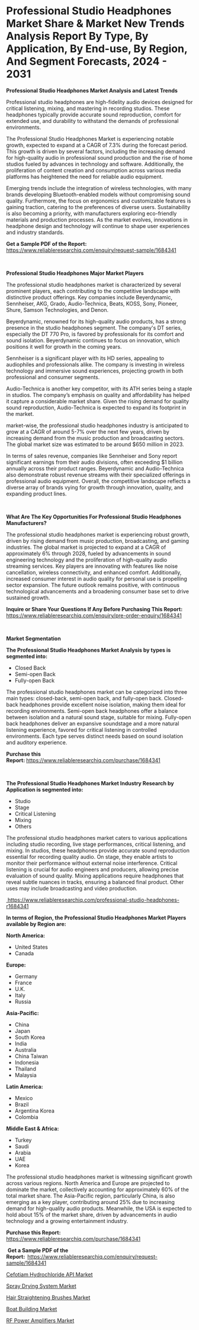<p><h1>Professional Studio Headphones Market Share & Market New Trends Analysis Report By Type, By Application, By End-use, By Region, And Segment Forecasts, 2024 - 2031</h1></p><p><strong>Professional Studio Headphones Market Analysis and Latest Trends</strong></p>
<p><p>Professional studio headphones are high-fidelity audio devices designed for critical listening, mixing, and mastering in recording studios. These headphones typically provide accurate sound reproduction, comfort for extended use, and durability to withstand the demands of professional environments. </p><p>The Professional Studio Headphones Market is experiencing notable growth, expected to expand at a CAGR of 7.3% during the forecast period. This growth is driven by several factors, including the increasing demand for high-quality audio in professional sound production and the rise of home studios fueled by advances in technology and software. Additionally, the proliferation of content creation and consumption across various media platforms has heightened the need for reliable audio equipment. </p><p>Emerging trends include the integration of wireless technologies, with many brands developing Bluetooth-enabled models without compromising sound quality. Furthermore, the focus on ergonomics and customizable features is gaining traction, catering to the preferences of diverse users. Sustainability is also becoming a priority, with manufacturers exploring eco-friendly materials and production processes. As the market evolves, innovations in headphone design and technology will continue to shape user experiences and industry standards.</p></p>
<p><strong>Get a Sample PDF of the Report:&nbsp;</strong> <a href="https://www.reliableresearchiq.com/enquiry/request-sample/1684341?utm_campaign=1735&utm_medium=2&utm_source=Github&utm_content=ia&utm_term=15102024&utm_id=professional-studio-headphones">https://www.reliableresearchiq.com/enquiry/request-sample/1684341</a></p>
<p>&nbsp;</p>
<p><strong>Professional Studio Headphones Major Market Players</strong></p>
<p><p>The professional studio headphones market is characterized by several prominent players, each contributing to the competitive landscape with distinctive product offerings. Key companies include Beyerdynamic, Sennheiser, AKG, Grado, Audio-Technica, Beats, KOSS, Sony, Pioneer, Shure, Samson Technologies, and Denon.</p><p>Beyerdynamic, renowned for its high-quality audio products, has a strong presence in the studio headphones segment. The company's DT series, especially the DT 770 Pro, is favored by professionals for its comfort and sound isolation. Beyerdynamic continues to focus on innovation, which positions it well for growth in the coming years.</p><p>Sennheiser is a significant player with its HD series, appealing to audiophiles and professionals alike. The company is investing in wireless technology and immersive sound experiences, projecting growth in both professional and consumer segments.</p><p>Audio-Technica is another key competitor, with its ATH series being a staple in studios. The company’s emphasis on quality and affordability has helped it capture a considerable market share. Given the rising demand for quality sound reproduction, Audio-Technica is expected to expand its footprint in the market.</p><p>market-wise, the professional studio headphones industry is anticipated to grow at a CAGR of around 5-7% over the next few years, driven by increasing demand from the music production and broadcasting sectors. The global market size was estimated to be around $650 million in 2023.</p><p>In terms of sales revenue, companies like Sennheiser and Sony report significant earnings from their audio divisions, often exceeding $1 billion annually across their product ranges. Beyerdynamic and Audio-Technica also demonstrate robust revenue streams with their specialized offerings in professional audio equipment. Overall, the competitive landscape reflects a diverse array of brands vying for growth through innovation, quality, and expanding product lines.</p></p>
<p>&nbsp;</p>
<p><strong>What Are The Key Opportunities For Professional Studio Headphones Manufacturers?</strong></p>
<p><p>The professional studio headphones market is experiencing robust growth, driven by rising demand from music production, broadcasting, and gaming industries. The global market is projected to expand at a CAGR of approximately 6% through 2028, fueled by advancements in sound engineering technology and the proliferation of high-quality audio streaming services. Key players are innovating with features like noise cancellation, wireless connectivity, and enhanced comfort. Additionally, increased consumer interest in audio quality for personal use is propelling sector expansion. The future outlook remains positive, with continuous technological advancements and a broadening consumer base set to drive sustained growth.</p></p>
<p><strong>Inquire or Share Your Questions If Any Before Purchasing This Report:</strong> <a href="https://www.reliableresearchiq.com/enquiry/pre-order-enquiry/1684341?utm_campaign=1735&utm_medium=2&utm_source=Github&utm_content=ia&utm_term=15102024&utm_id=professional-studio-headphones">https://www.reliableresearchiq.com/enquiry/pre-order-enquiry/1684341</a></p>
<p>&nbsp;</p>
<p><strong>Market Segmentation</strong></p>
<p><strong>The Professional Studio Headphones Market Analysis by types is segmented into:</strong></p>
<p><ul><li>Closed Back</li><li>Semi-open Back</li><li>Fully-open Back</li></ul></p>
<p><p>The professional studio headphones market can be categorized into three main types: closed-back, semi-open back, and fully-open back. Closed-back headphones provide excellent noise isolation, making them ideal for recording environments. Semi-open back headphones offer a balance between isolation and a natural sound stage, suitable for mixing. Fully-open back headphones deliver an expansive soundstage and a more natural listening experience, favored for critical listening in controlled environments. Each type serves distinct needs based on sound isolation and auditory experience.</p></p>
<p><strong>Purchase this Report:&nbsp;</strong><a href="https://www.reliableresearchiq.com/purchase/1684341?utm_campaign=1735&utm_medium=2&utm_source=Github&utm_content=ia&utm_term=15102024&utm_id=professional-studio-headphones">https://www.reliableresearchiq.com/purchase/1684341</a></p>
<p>&nbsp;</p>
<p><strong>The Professional Studio Headphones Market Industry Research by Application is segmented into:</strong></p>
<p><ul><li>Studio</li><li>Stage</li><li>Critical Listening</li><li>Mixing</li><li>Others</li></ul></p>
<p><p>The professional studio headphones market caters to various applications including studio recording, live stage performances, critical listening, and mixing. In studios, these headphones provide accurate sound reproduction essential for recording quality audio. On stage, they enable artists to monitor their performance without external noise interference. Critical listening is crucial for audio engineers and producers, allowing precise evaluation of sound quality. Mixing applications require headphones that reveal subtle nuances in tracks, ensuring a balanced final product. Other uses may include broadcasting and video production.</p></p>
<p><a href="https://www.reliableresearchiq.com/professional-studio-headphones-r1684341?utm_campaign=1735&utm_medium=2&utm_source=Github&utm_content=ia&utm_term=15102024&utm_id=professional-studio-headphones">&nbsp;https://www.reliableresearchiq.com/professional-studio-headphones-r1684341</a></p>
<p><strong>In terms of Region, the Professional Studio Headphones Market Players available by Region are:</strong></p>
<p>
    <p> <strong> North America: </strong>
        <ul>
            <li>United States</li>
            <li>Canada</li>
        </ul>
        </p> 
    <p> <strong> Europe: </strong>
        <ul>
            <li>Germany</li>
            <li>France</li>
            <li>U.K.</li>
            <li>Italy</li>
            <li>Russia</li>
        </ul>
        </p> 
    <p> <strong> Asia-Pacific: </strong>
        <ul>
            <li>China</li>
            <li>Japan</li>
            <li>South Korea</li>
            <li>India</li>
            <li>Australia</li>
            <li>China Taiwan</li>
            <li>Indonesia</li>
            <li>Thailand</li>
            <li>Malaysia</li>
        </ul>
        </p> 
    <p> <strong> Latin America: </strong>
        <ul>
            <li>Mexico</li>
            <li>Brazil</li>
            <li>Argentina Korea</li>
            <li>Colombia</li>
        </ul>
        </p> 
    <p> <strong> Middle East & Africa: </strong>
        <ul>
            <li>Turkey</li>
            <li>Saudi</li>
            <li>Arabia</li>
            <li>UAE</li>
            <li>Korea</li>
        </ul>
    </p>
    </p>
<p><p>The professional studio headphones market is witnessing significant growth across various regions. North America and Europe are projected to dominate the market, collectively accounting for approximately 60% of the total market share. The Asia-Pacific region, particularly China, is also emerging as a key player, contributing around 25% due to increasing demand for high-quality audio products. Meanwhile, the USA is expected to hold about 15% of the market share, driven by advancements in audio technology and a growing entertainment industry.</p></p>
<p><strong>Purchase this Report: </strong><a href="https://www.reliableresearchiq.com/purchase/1684341?utm_campaign=1735&utm_medium=2&utm_source=Github&utm_content=ia&utm_term=15102024&utm_id=professional-studio-headphones">https://www.reliableresearchiq.com/purchase/1684341</a></p>
<p>&nbsp;<strong>Get a Sample PDF of the Report:&nbsp;&nbsp;</strong><a href="https://www.reliableresearchiq.com/enquiry/request-sample/1684341?utm_campaign=1735&utm_medium=2&utm_source=Github&utm_content=ia&utm_term=15102024&utm_id=professional-studio-headphones">https://www.reliableresearchiq.com/enquiry/request-sample/1684341</a></p>
<p><strong></strong></p>
<p><p><a href="https://www.linkedin.com/pulse/cefotiam-hydrochloride-api-market-investigation-industry-mcoaf?trk=public_post_embed_feed-article-content&utm_campaign=1735&utm_medium=2&utm_source=Github&utm_content=ia&utm_term=15102024&utm_id=professional-studio-headphones">Cefotiam Hydrochloride API Market</a></p><p><a href="https://www.linkedin.com/pulse/spray-drying-system-industry-analysis-report-its-market-size-share-sgd9e?utm_campaign=1735&utm_medium=2&utm_source=Github&utm_content=ia&utm_term=15102024&utm_id=professional-studio-headphones">Spray Drying System Market</a></p><p><a href="https://www.linkedin.com/pulse/global-hair-straightening-brushes-market-trends-innovations-forward-looking-xgyde?utm_campaign=1735&utm_medium=2&utm_source=Github&utm_content=ia&utm_term=15102024&utm_id=professional-studio-headphones">Hair Straightening Brushes Market</a></p><p><a href="https://www.linkedin.com/pulse/charting-future-comprehensive-analysis-global-boat-building-2oe7f?trk=public_post_embed_feed-article-content&utm_campaign=1735&utm_medium=2&utm_source=Github&utm_content=ia&utm_term=15102024&utm_id=professional-studio-headphones">Boat Building Market</a></p><p><a href="https://github.com/lawriesievelwij/Market-Research-Report-List-1/blob/main/rf-power-amplifiers-market.md?utm_campaign=1735&utm_medium=2&utm_source=Github&utm_content=ia&utm_term=15102024&utm_id=professional-studio-headphones">RF Power Amplifiers Market</a></p></p>